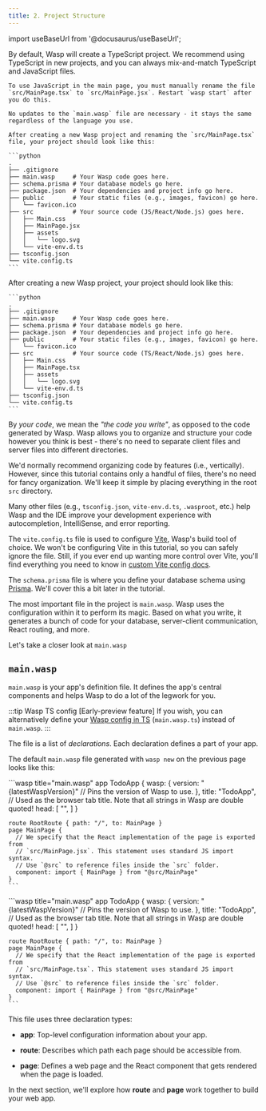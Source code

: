 ```yaml
---
title: 2. Project Structure
---
```


import useBaseUrl from '@docusaurus/useBaseUrl';

<Tabs groupId="js-ts">
  <TabItem value="js" label="JavaScript">
    By default, Wasp will create a TypeScript project. We recommend using TypeScript in new projects, and you can always mix-and-match TypeScript and JavaScript files.
    
    To use JavaScript in the main page, you must manually rename the file
    `src/MainPage.tsx` to `src/MainPage.jsx`. Restart `wasp start` after you do this.

    No updates to the `main.wasp` file are necessary - it stays the same regardless of the language you use.

    After creating a new Wasp project and renaming the `src/MainPage.tsx` file, your project should look like this:

    ```python
    .
    ├── .gitignore
    ├── main.wasp     # Your Wasp code goes here.
    ├── schema.prisma # Your database models go here.
    ├── package.json  # Your dependencies and project info go here.
    ├── public        # Your static files (e.g., images, favicon) go here.
    │   └── favicon.ico
    ├── src           # Your source code (JS/React/Node.js) goes here.
    │   ├── Main.css
    │   ├── MainPage.jsx
    │   ├── assets
    │   │   └── logo.svg
    │   └── vite-env.d.ts
    ├── tsconfig.json
    └── vite.config.ts
    ```
  </TabItem>

  <TabItem value="ts" label="TypeScript">
    After creating a new Wasp project, your project should look like this:

    ```python
    .
    ├── .gitignore
    ├── main.wasp     # Your Wasp code goes here.
    ├── schema.prisma # Your database models go here.
    ├── package.json  # Your dependencies and project info go here.
    ├── public        # Your static files (e.g., images, favicon) go here.
    │   └── favicon.ico
    ├── src           # Your source code (TS/React/Node.js) goes here.
    │   ├── Main.css
    │   ├── MainPage.tsx
    │   ├── assets
    │   │   └── logo.svg
    │   └── vite-env.d.ts
    ├── tsconfig.json
    └── vite.config.ts
    ```
  </TabItem>
</Tabs>

By _your code_, we mean the _"the code you write"_, as opposed to the code generated by Wasp. Wasp allows you to organize and structure your code however you think is best - there's no need to separate client files and server files into different directories.

We'd normally recommend organizing code by features (i.e., vertically).
However, since this tutorial contains only a handful of files, there's no need for fancy organization.
We'll keep it simple by placing everything in the root `src` directory.

Many other files (e.g., `tsconfig.json`, `vite-env.d.ts`, `.wasproot`, etc.) help Wasp and the IDE improve your development experience with autocompletion, IntelliSense, and error reporting.

The `vite.config.ts` file is used to configure [Vite](https://vitejs.dev/guide/), Wasp's build tool of choice.
We won't be configuring Vite in this tutorial, so you can safely ignore the file. Still, if you ever end up wanting more control over Vite, you'll find everything you need to know in [custom Vite config docs](../project/custom-vite-config.md).

The `schema.prisma` file is where you define your database schema using [Prisma](https://www.prisma.io/). We'll cover this a bit later in the tutorial.

The most important file in the project is `main.wasp`. Wasp uses the configuration within it to perform its magic. Based on what you write, it generates a bunch of code for your database, server-client communication, React routing, and more.

Let's take a closer look at `main.wasp`

## `main.wasp`

`main.wasp` is your app's definition file.
It defines the app's central components and helps Wasp to do a lot of the legwork for you.

:::tip Wasp TS config \[Early-preview feature\]
If you wish, you can alternatively define your [Wasp config in TS](../general/wasp-ts-config.md) (`main.wasp.ts`) instead of `main.wasp`.
:::

The file is a list of _declarations_. Each declaration defines a part of your app.

The default `main.wasp` file generated with `wasp new` on the previous page looks like this:

<Tabs groupId="js-ts">
  <TabItem value="js" label="JavaScript">
    ```wasp title="main.wasp"
    app TodoApp {
      wasp: {
        version: "{latestWaspVersion}" // Pins the version of Wasp to use.
      },
      title: "TodoApp", // Used as the browser tab title. Note that all strings in Wasp are double quoted!
      head: [
        "<link rel='icon' href='/favicon.ico' />",
      ]
    }

    route RootRoute { path: "/", to: MainPage }
    page MainPage {
      // We specify that the React implementation of the page is exported from
      // `src/MainPage.jsx`. This statement uses standard JS import syntax.
      // Use `@src` to reference files inside the `src` folder.
      component: import { MainPage } from "@src/MainPage"
    }
    ```
  </TabItem>

  <TabItem value="ts" label="TypeScript">
    ```wasp title="main.wasp"
    app TodoApp {
      wasp: {
        version: "{latestWaspVersion}" // Pins the version of Wasp to use.
      },
      title: "TodoApp", // Used as the browser tab title. Note that all strings in Wasp are double quoted!
      head: [
        "<link rel='icon' href='/favicon.ico' />",
      ]
    }

    route RootRoute { path: "/", to: MainPage }
    page MainPage {
      // We specify that the React implementation of the page is exported from
      // `src/MainPage.tsx`. This statement uses standard JS import syntax.
      // Use `@src` to reference files inside the `src` folder.
      component: import { MainPage } from "@src/MainPage"
    }
    ```
  </TabItem>
</Tabs>

This file uses three declaration types:

- **app**: Top-level configuration information about your app.

- **route**: Describes which path each page should be accessible from.

- **page**: Defines a web page and the React component that gets rendered when the page is loaded.

In the next section, we'll explore how **route** and **page** work together to build your web app.
